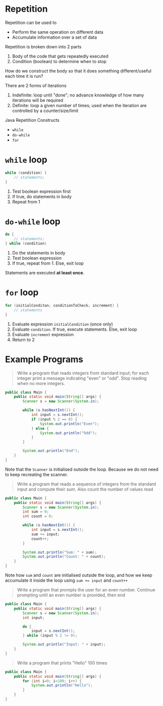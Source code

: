 # Repetition

Repetition can be used to
- Perform the same operation on different data
- Accumulate information over a set of data

Repetition is broken down into 2 parts
1. Body of the code that gets repeatedly executed
2. Condition (boolean) to determine when to stop

How do we construct the body so that it does something different/useful each time it is run?

There are 2 forms of iterations
1. Indefinite: loop until "done"; no advance knowledge of how many iterations will be required
2. Definite: loop a given number of times; used when the iteration are controlled by a counter/size/limit

Java Repetition Constructs
- `while`
- `do-while`
- `for`

# `while` loop

```java
while (condition) {
    // statements;
}
```

1. Test boolean expression first
2. If true, do statements in body
3. Repeat from 1

# `do-while` loop

```java
do {
    // statements;
} while (condition)
```

1. Do the statements in body
2. Test boolean expression
3. If true, repeat from 1. Else, exit loop

Statements are executed **at least once**.

# `for` loop

```java
for (initialConditon; conditionToCheck; increment) {
    // statements
}
```

1. Evaluate expression `initialCondition` (once only)
2. Evaluate `condition`. If true, execute statements. Else, exit loop
3. Evaluate `increment` expression
4. Return to 2

# Example Programs

> Write a program that reads integers from standard input; for each integer print a message indicating "even" or "odd". Stop reading when no more integers.

```java
public class Main {
    public static void main(String[] args) {
        Scanner s = new Scanner(System.in);

        while (s.hasNextInt()) {
            int input = s.nextInt();
            if (input % 2 == 0) {
                System.out.println("Even");
            } else {
                System.out.println("Odd");
            }
        }

        System.out.println("End");
    }
}
```

Note that the `Scanner` is initialised outside the loop. Because we do not need to keep recreating the scanner.

> Write a program that reads a sequence of integers from the standard input and compute their sum. Also count the number of values read

```java
public class Main {
    public static void main(String[] args) {
        Scanner s = new Scanner(System.in);
        int sum = 0;
        int count = 0;

        while (s.hasNextInt()) {
            int input = s.nextInt();
            sum += input;
            count++;
        }

        System.out.println("Sum: " + sum);
        System.out.println("Count: " + count);
    }
}
```

Note how `sum` and `count` are initialised outside the loop, and how we keep accumulate it inside the loop using `sum += input` and `count++`

> Write a program that prompts the user for an even number. Continue prompting until an even number is provided, then end

```java
public class Main {
    public static void main(String[] args) {
        Scanner s = new Scanner(System.in);
        int input;

        do {
            input = s.nextInt();
        } while (input % 2 != 0);

        System.out.println("Input: " + input);
    }
}
```

> Write a program that prints "Hello" 100 times

```java
public class Main {
    public static void main(String[] args) {
        for (int i=0; i<100; i++) {
            System.out.println("Hello");
        }
    }
}
```
